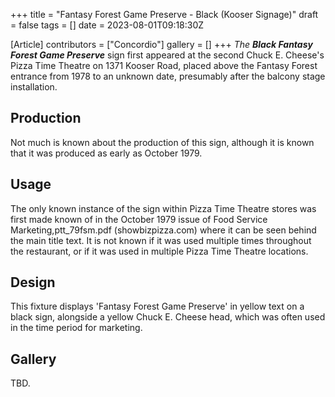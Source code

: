 +++
title = "Fantasy Forest Game Preserve - Black (Kooser Signage)"
draft = false
tags = []
date = 2023-08-01T09:18:30Z

[Article]
contributors = ["Concordio"]
gallery = []
+++
_The **Black Fantasy Forest Game Preserve**_ sign first appeared at the second Chuck E. Cheese's Pizza Time Theatre on 1371 Kooser Road, placed above the Fantasy Forest entrance from 1978 to an unknown date, presumably after the balcony stage installation.

## Production ##
Not much is known about the production of this sign, although it is known that it was produced as early as October 1979.

## Usage ##

The only known instance of the sign within Pizza Time Theatre stores was first made known of in the October 1979 issue of Food Service Marketing,<ref>ptt_79fsm.pdf (showbizpizza.com)</ref> where it can be seen behind the main title text. It is not known if it was used multiple times throughout the restaurant, or if it was used in multiple Pizza Time Theatre locations. 

## Design ##
This fixture displays 'Fantasy Forest Game Preserve' in yellow text on a black sign, alongside a yellow Chuck E. Cheese head, which was often used in the time period for marketing. 

## Gallery ##
TBD.